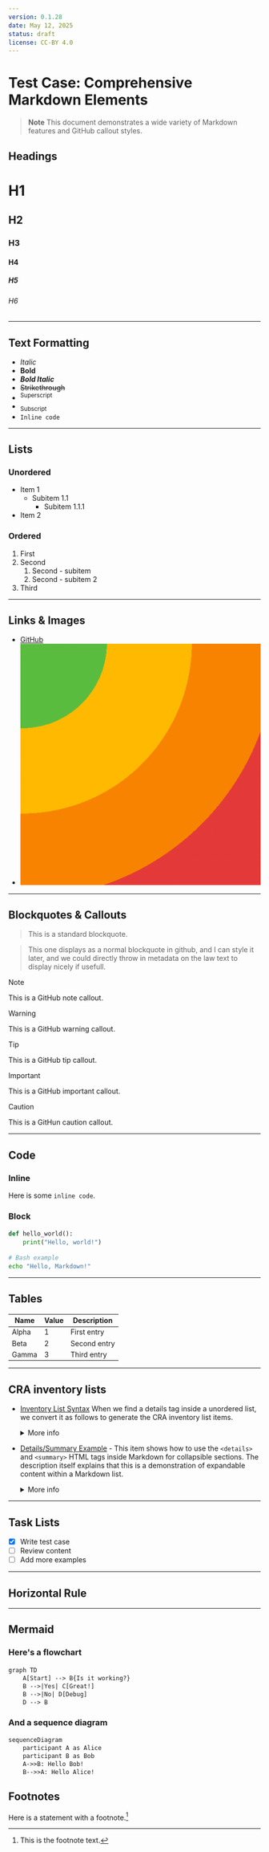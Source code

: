 ```yaml
---
version: 0.1.28
date: May 12, 2025
status: draft
license: CC-BY 4.0
---
```


<!-- [[titlepage]] -->

# Test Case: Comprehensive Markdown Elements

> **Note**
> This document demonstrates a wide variety of Markdown features and GitHub callout styles.

<!-- [[toc]] -->

## Headings

# H1

## H2

### H3

#### H4

##### H5

###### H6

---

## Text Formatting

- *Italic*
- **Bold**
- ***Bold Italic***
- ~~Strikethrough~~
- <sup>Superscript</sup>
- <sub>Subscript</sub>
- `Inline code`

---

## Lists

### Unordered

- Item 1
  - Subitem 1.1
    - Subitem 1.1.1
- Item 2

### Ordered

1. First
2. Second
   1. Second - subitem
   2. Second - subitem 2
3. Third

---

## Links & Images

- [GitHub](https://github.com)
- ![Test image](assets/test-image.png "Test image")

---

## Blockquotes & Callouts

> This is a standard blockquote.

<!-- legal excerpt -->
> This one displays as a normal blockquote in github, and I can style it later, and we could directly throw in metadata on the law text to display nicely if usefull.

> [!Note]
> This is a GitHub note callout.

> [!Warning]
> This is a GitHub warning callout.

> [!Tip]
> This is a GitHub tip callout.

> [!Important]
> This is a GitHub important callout.

> [!Caution]
> This is a GitHun caution callout.

---

## Code

### Inline

Here is some `inline code`.

### Block

```python
def hello_world():
    print("Hello, world!")
```

```bash
# Bash example
echo "Hello, Markdown!"
```

---

## Tables

| Name     | Value | Description         |
|----------|-------|---------------------|
| Alpha    | 1     | First entry         |
| Beta     | 2     | Second entry        |
| Gamma    | 3     | Third entry         |

---

## CRA inventory lists

- [Inventory List Syntax](#) When we find a details tag inside a unordered list, we convert it as follows to generate the CRA inventory list items.
  <details>
    <summary>More info</summary>

  - **URL:** <https://www.markdownguide.org/basic-syntax/#lists>
  - **Publisher:** Markdown Guide
  - **License:** CC BY-SA 4.0
  - **Publication date:** 2025
  </details>
- [Details/Summary Example](https://developer.mozilla.org/en-US/docs/Web/HTML/Element/details) - This item shows how to use the `<details>` and `<summary>` HTML tags inside Markdown for collapsible sections. The description itself explains that this is a demonstration of expandable content within a Markdown list.
  <details>
    <summary>More info</summary>

  - **URL:** <https://developer.mozilla.org/en-US/docs/Web/HTML/Element/details>
  - **Publisher:** MDN Web Docs
  - **License:** CC BY-SA 2.5
  - **Type:** HTML Reference
  - **Publication date:** 2025
  </details>

---

## Task Lists

- [x] Write test case
- [ ] Review content
- [ ] Add more examples

---

## Horizontal Rule

---

## Mermaid

### Here's a flowchart

```mermaid
graph TD
    A[Start] --> B{Is it working?}
    B -->|Yes| C[Great!]
    B -->|No| D[Debug]
    D --> B
```

### And a sequence diagram

```mermaid
sequenceDiagram
    participant A as Alice
    participant B as Bob
    A->>B: Hello Bob!
    B-->>A: Hello Alice!
```

## Footnotes

Here is a statement with a footnote.[^1]

[^1]: This is the footnote text.
